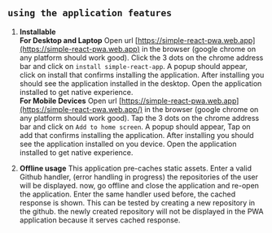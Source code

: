 ## `using the application features`

 1. **Installable**<br/>
		**For Desktop and Laptop**
		Open url [https://simple-react-pwa.web.app](https://simple-react-pwa.web.app) in the browser (google chrome on any platform should work good). Click the 3 dots on the chrome address bar and click on `install simple-react-app`. A popup should appear, click on install that confirms installing the application.
		After installing you should see the application installed in the desktop. Open the application installed to get native experience.<br/>
		**For Mobile Devices**
		Open url [https://simple-react-pwa.web.app](https://simple-react-pwa.web.app/) in the browser (google chrome on any platform should work good). Tap the 3 dots on the chrome address bar and click on `Add to home screen`. A popup should appear, Tap on add that confirms installing the application.
		After installing you should see the application installed on you device. Open the application installed to get native experience.
		
 2. **Offline usage**
		This application pre-caches static assets. Enter a valid Github handler,  (error handling in progress) the repositories of the user will be displayed. now, go offline and close the application and re-open the application. Enter the same handler used before, the cached response is shown. This can be tested by creating a new repository in the github. the newly created repository will not be displayed in the PWA application because it serves cached response.
